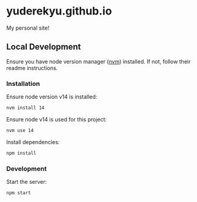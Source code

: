 # yuderekyu.github.io
My personal site!

## Local Development

Ensure you have node version manager ([nvm](https://github.com/nvm-sh/nvm)) installed. If not, follow their readme instructions.

### Installation
Ensure node version v14 is installed:
```sh
nvm install 14
```

Ensure node v14 is used for this project:
```sh
nvm use 14
```

Install dependencies:
```sh
npm install
```

### Development
Start the server:
```sh
npm start
```
